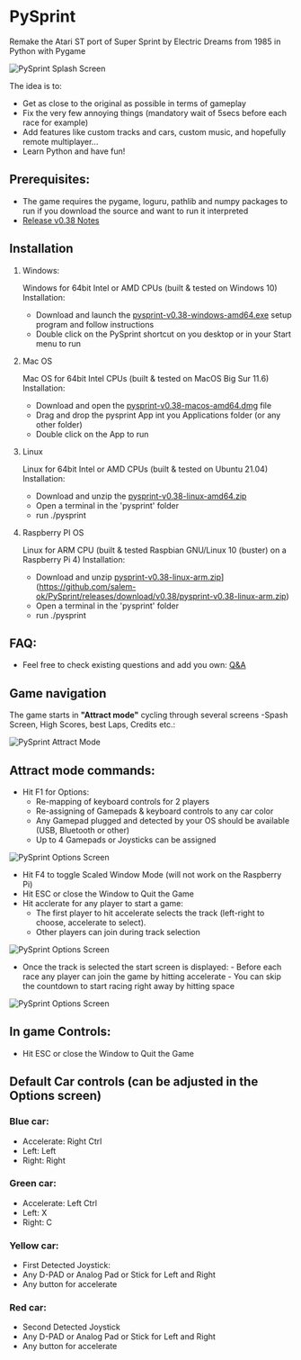 # PySprint
Remake the Atari ST port of Super Sprint by Electric Dreams from 1985 in Python with Pygame

![PySprint Splash Screen](https://repository-images.githubusercontent.com/342905347/8c764600-a6cd-11eb-8854-8a5d35ea4e94)

The idea is to:
- Get as close to the original as possible in terms of gameplay
- Fix the very few annoying things (mandatory wait of 5secs before each race for example)
- Add features like custom tracks and cars, custom music, and hopefully remote multiplayer...
- Learn Python and have fun!

## Prerequisites:

- The game requires the pygame, loguru, pathlib and numpy packages to run if you download the source and want to run it interpreted
- [Release v0.38 Notes](https://github.com/salem-ok/PySprint/releases/tag/v0.38)

## Installation

1.  Windows:

    Windows for 64bit Intel or AMD CPUs (built & tested  on Windows 10)
    Installation:
     - Download and launch the [pysprint-v0.38-windows-amd64.exe](https://github.com/salem-ok/PySprint/releases/download/v0.38/pysprint-v0.38-windows-amd64.exe) setup program and follow instructions
     - Double click on the PySprint shortcut on you desktop or in your Start menu to run


2. Mac OS

    Mac OS for 64bit Intel CPUs (built & tested on MacOS Big Sur 11.6)
    Installation:
     - Download and open the [pysprint-v0.38-macos-amd64.dmg](https://github.com/salem-ok/PySprint/releases/download/v0.38/pysprint-v0.38-macos-amd64.dmg) file
     - Drag and drop the pysprint App int you Applications folder (or any other folder)
     - Double click on the App to run

3. Linux

     Linux for 64bit Intel or AMD CPUs  (built & tested on Ubuntu 21.04)
     Installation:
     - Download and unzip the [pysprint-v0.38-linux-amd64.zip](https://github.com/salem-ok/PySprint/releases/download/v0.38/pysprint-v0.38-linux-amd64.zip)
     - Open a terminal in the 'pysprint' folder
     - run ./pysprint

4. Raspberry PI OS

    Linux for ARM CPU (built & tested  Raspbian GNU/Linux 10 (buster) on a Raspberry Pi 4)
    Installation:
     - Download and unzip [pysprint-v0.38-linux-arm.zip](url[)](https://github.com/salem-ok/PySprint/releases/download/v0.38/pysprint-v0.38-linux-arm.zip)
     - Open a terminal in the 'pysprint' folder
     - run ./pysprint



## FAQ:
- Feel free to check existing questions and add you own:
  [Q&A](https://github.com/salem-ok/PySprint/discussions/categories/q-a)

## Game navigation

The game starts in **"Attract mode"** cycling through several screens -Spash Screen, High Scores, best Laps, Credits etc.:

![PySprint Attract Mode](https://github.com/salem-ok/PySprint/blob/main/ImageSource/Attract.gif?raw=true)

## Attract mode commands:
  - Hit F1 for Options:
       - Re-mapping of keyboard controls for 2 players
       - Re-assigning of Gamepads & keyboard controls to any car color
       - Any Gamepad plugged and detected by your OS should be available (USB, Bluetooth or other)
       - Up to 4 Gamepads or Joysticks can be assigned

![PySprint Options Screen](https://github.com/salem-ok/PySprint/blob/main/ImageSource/OptionsScreen.png?raw=true)

  - Hit F4 to toggle Scaled Window Mode (will not work on the Raspberry Pi)
  - Hit ESC or close the Window to Quit the Game
  - Hit acclerate for any player to start a game:
      - The first player to hit accelerate selects the track (left-right to choose, accelerate to select).
      - Other players can join during track selection

![PySprint Options Screen](https://github.com/salem-ok/PySprint/blob/main/ImageSource/SelectTrack.gif?raw=true)

- Once the track is selected the start screen is displayed:
        - Before each race any player can join the game by hitting accelerate
        - You can skip the countdown to start racing right away by hitting space

![PySprint Options Screen](https://github.com/salem-ok/PySprint/blob/main/ImageSource/StartRace.gif?raw=true)

## In game Controls:

- Hit ESC or close the Window to Quit the Game

## Default Car controls (can be adjusted in the Options screen)

### Blue car:
  - Accelerate: Right Ctrl
  - Left: Left
  - Right: Right

### Green car:
  - Accelerate: Left Ctrl
  - Left: X
  - Right: C

### Yellow car:
  - First Detected Joystick:
  - Any D-PAD or Analog Pad or Stick for Left and Right
  - Any button for accelerate

### Red car:
  - Second Detected Joystick
  - Any D-PAD or Analog Pad or Stick for Left and Right
  - Any button for accelerate
